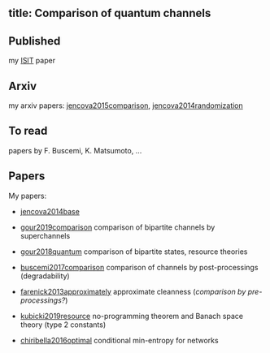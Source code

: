 title: Comparison of quantum channels
---
## Published

my [ISIT](jencova2016isit) paper

## Arxiv

my arxiv papers: [jencova2015comparison](jencova2015comparison), [jencova2014randomization](jencova2014randomization)

## To read

papers by F. Buscemi,  K. Matsumoto, ...

## Papers

My papers:

* [jencova2014base](jencova2014base)


* [gour2019comparison](gour2019comparison) comparison of bipartite channels by superchannels
* [gour2018quantum](gour2018quantum) comparison of bipartite states, resource theories
* [buscemi2017comparison](buscemi2017comparison) comparison of channels by post-processings (degradability) 
* [farenick2013approximately](farenick2013approximately) approximate cleanness (*comparison by pre-processings?*)
* [kubicki2019resource](kubicki2019resource) no-programming theorem and Banach space theory (type 2 constants)
* [chiribella2016optimal](chiribella2016optimal) conditional min-entropy for networks



